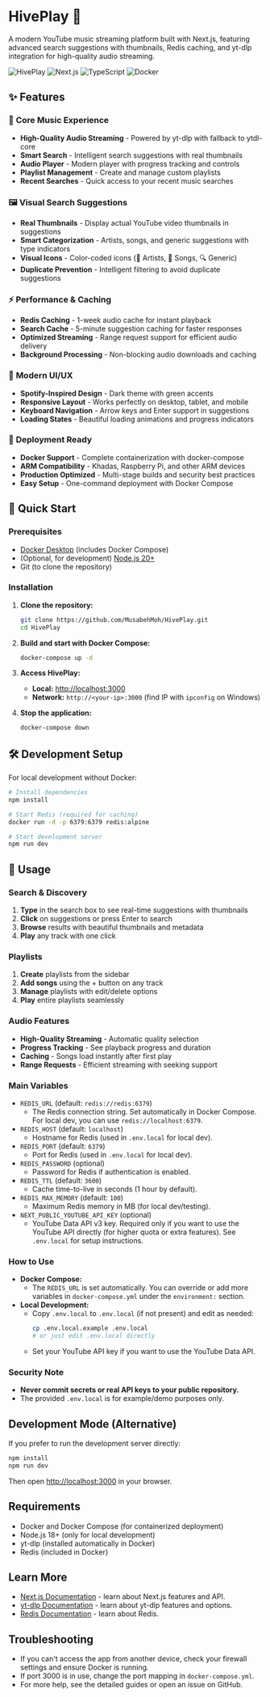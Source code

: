 # HivePlay 🎵

A modern YouTube music streaming platform built with Next.js, featuring advanced search suggestions with thumbnails, Redis caching, and yt-dlp integration for high-quality audio streaming.

![HivePlay](https://img.shields.io/badge/HivePlay-Music_Streaming-green?style=for-the-badge)
![Next.js](https://img.shields.io/badge/Next.js-15.3-black?style=for-the-badge&logo=next.js)
![TypeScript](https://img.shields.io/badge/TypeScript-5-blue?style=for-the-badge&logo=typescript)
![Docker](https://img.shields.io/badge/Docker-Ready-blue?style=for-the-badge&logo=docker)

## ✨ Features

### 🎵 **Core Music Experience**
- **High-Quality Audio Streaming** - Powered by yt-dlp with fallback to ytdl-core
- **Smart Search** - Intelligent search suggestions with real thumbnails
- **Audio Player** - Modern player with progress tracking and controls
- **Playlist Management** - Create and manage custom playlists
- **Recent Searches** - Quick access to your recent music searches

### 🖼️ **Visual Search Suggestions**
- **Real Thumbnails** - Display actual YouTube video thumbnails in suggestions
- **Smart Categorization** - Artists, songs, and generic suggestions with type indicators
- **Visual Icons** - Color-coded icons (🎤 Artists, 🎵 Songs, 🔍 Generic)
- **Duplicate Prevention** - Intelligent filtering to avoid duplicate suggestions

### ⚡ **Performance & Caching**
- **Redis Caching** - 1-week audio cache for instant playback
- **Search Cache** - 5-minute suggestion caching for faster responses
- **Optimized Streaming** - Range request support for efficient audio delivery
- **Background Processing** - Non-blocking audio downloads and caching

### 🎨 **Modern UI/UX**
- **Spotify-Inspired Design** - Dark theme with green accents
- **Responsive Layout** - Works perfectly on desktop, tablet, and mobile
- **Keyboard Navigation** - Arrow keys and Enter support in suggestions
- **Loading States** - Beautiful loading animations and progress indicators

### 🐳 **Deployment Ready**
- **Docker Support** - Complete containerization with docker-compose
- **ARM Compatibility** - Khadas, Raspberry Pi, and other ARM devices
- **Production Optimized** - Multi-stage builds and security best practices
- **Easy Setup** - One-command deployment with Docker Compose

## 🚀 Quick Start

### Prerequisites

- [Docker Desktop](https://www.docker.com/products/docker-desktop/) (includes Docker Compose)
- (Optional, for development) [Node.js 20+](https://nodejs.org/)
- Git (to clone the repository)

### Installation

1. **Clone the repository:**
   ```bash
   git clone https://github.com/MusabehMoh/HivePlay.git
   cd HivePlay
   ```

2. **Build and start with Docker Compose:**
   ```bash
   docker-compose up -d
   ```

3. **Access HivePlay:**
   - **Local:** [http://localhost:3000](http://localhost:3000)
   - **Network:** `http://<your-ip>:3000` (find IP with `ipconfig` on Windows)

4. **Stop the application:**
   ```bash
   docker-compose down
   ```

## 🛠️ Development Setup

For local development without Docker:

```bash
# Install dependencies
npm install

# Start Redis (required for caching)
docker run -d -p 6379:6379 redis:alpine

# Start development server
npm run dev
```

## 📱 Usage

### Search & Discovery
1. **Type** in the search box to see real-time suggestions with thumbnails
2. **Click** on suggestions or press Enter to search
3. **Browse** results with beautiful thumbnails and metadata
4. **Play** any track with one click

### Playlists
1. **Create** playlists from the sidebar
2. **Add songs** using the + button on any track
3. **Manage** playlists with edit/delete options
4. **Play** entire playlists seamlessly

### Audio Features
- **High-Quality Streaming** - Automatic quality selection
- **Progress Tracking** - See playback progress and duration
- **Caching** - Songs load instantly after first play
- **Range Requests** - Efficient streaming with seeking support

### Main Variables

- `REDIS_URL` (default: `redis://redis:6379`)
  - The Redis connection string. Set automatically in Docker Compose. For local dev, you can use `redis://localhost:6379`.
- `REDIS_HOST` (default: `localhost`)
  - Hostname for Redis (used in `.env.local` for local dev).
- `REDIS_PORT` (default: `6379`)
  - Port for Redis (used in `.env.local` for local dev).
- `REDIS_PASSWORD` (optional)
  - Password for Redis if authentication is enabled.
- `REDIS_TTL` (default: `3600`)
  - Cache time-to-live in seconds (1 hour by default).
- `REDIS_MAX_MEMORY` (default: `100`)
  - Maximum Redis memory in MB (for local dev/testing).
- `NEXT_PUBLIC_YOUTUBE_API_KEY` (optional)
  - YouTube Data API v3 key. Required only if you want to use the YouTube API directly (for higher quota or extra features). See `.env.local` for setup instructions.

### How to Use

- **Docker Compose:**
  - The `REDIS_URL` is set automatically. You can override or add more variables in `docker-compose.yml` under the `environment:` section.
- **Local Development:**
  - Copy `.env.local` to `.env.local` (if not present) and edit as needed:
    ```bash
    cp .env.local.example .env.local
    # or just edit .env.local directly
    ```
  - Set your YouTube API key if you want to use the YouTube Data API.

### Security Note
- **Never commit secrets or real API keys to your public repository.**
- The provided `.env.local` is for example/demo purposes only.

## Development Mode (Alternative)

If you prefer to run the development server directly:

```powershell
npm install
npm run dev
```

Then open [http://localhost:3000](http://localhost:3000) in your browser.

## Requirements

- Docker and Docker Compose (for containerized deployment)
- Node.js 18+ (only for local development)
- yt-dlp (installed automatically in Docker)
- Redis (included in Docker)

## Learn More

- [Next.js Documentation](https://nextjs.org/docs) - learn about Next.js features and API.
- [yt-dlp Documentation](https://github.com/yt-dlp/yt-dlp) - learn about yt-dlp features and options.
- [Redis Documentation](https://redis.io/documentation) - learn about Redis.

## Troubleshooting

- If you can't access the app from another device, check your firewall settings and ensure Docker is running.
- If port 3000 is in use, change the port mapping in `docker-compose.yml`.
- For more help, see the detailed guides or open an issue on GitHub.
